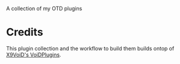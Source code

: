 A collection of my OTD plugins


# Credits
This plugin collection and the workflow to build them builds ontop of [X9VoiD's VoiDPlugins](https://github.com/X9VoiD/VoiDPlugins/tree/master).